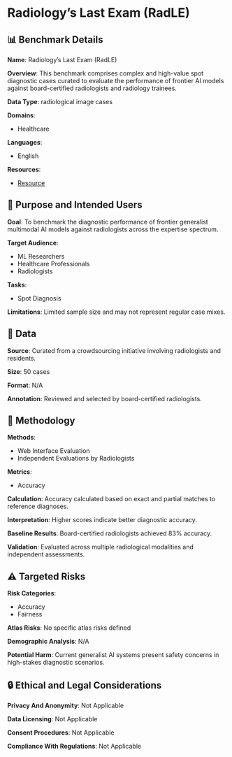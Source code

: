 # Radiology’s Last Exam (RadLE)

## 📊 Benchmark Details

**Name**: Radiology’s Last Exam (RadLE)

**Overview**: This benchmark comprises complex and high-value spot diagnostic cases curated to evaluate the performance of frontier AI models against board-certified radiologists and radiology trainees.

**Data Type**: radiological image cases

**Domains**:
- Healthcare

**Languages**:
- English

**Resources**:
- [Resource](N/A)

## 🎯 Purpose and Intended Users

**Goal**: To benchmark the diagnostic performance of frontier generalist multimodal AI models against radiologists across the expertise spectrum.

**Target Audience**:
- ML Researchers
- Healthcare Professionals
- Radiologists

**Tasks**:
- Spot Diagnosis

**Limitations**: Limited sample size and may not represent regular case mixes.

## 💾 Data

**Source**: Curated from a crowdsourcing initiative involving radiologists and residents.

**Size**: 50 cases

**Format**: N/A

**Annotation**: Reviewed and selected by board-certified radiologists.

## 🔬 Methodology

**Methods**:
- Web Interface Evaluation
- Independent Evaluations by Radiologists

**Metrics**:
- Accuracy

**Calculation**: Accuracy calculated based on exact and partial matches to reference diagnoses.

**Interpretation**: Higher scores indicate better diagnostic accuracy.

**Baseline Results**: Board-certified radiologists achieved 83% accuracy.

**Validation**: Evaluated across multiple radiological modalities and independent assessments.

## ⚠️ Targeted Risks

**Risk Categories**:
- Accuracy
- Fairness

**Atlas Risks**:
No specific atlas risks defined

**Demographic Analysis**: N/A

**Potential Harm**: Current generalist AI systems present safety concerns in high-stakes diagnostic scenarios.

## 🔒 Ethical and Legal Considerations

**Privacy And Anonymity**: Not Applicable

**Data Licensing**: Not Applicable

**Consent Procedures**: Not Applicable

**Compliance With Regulations**: Not Applicable
